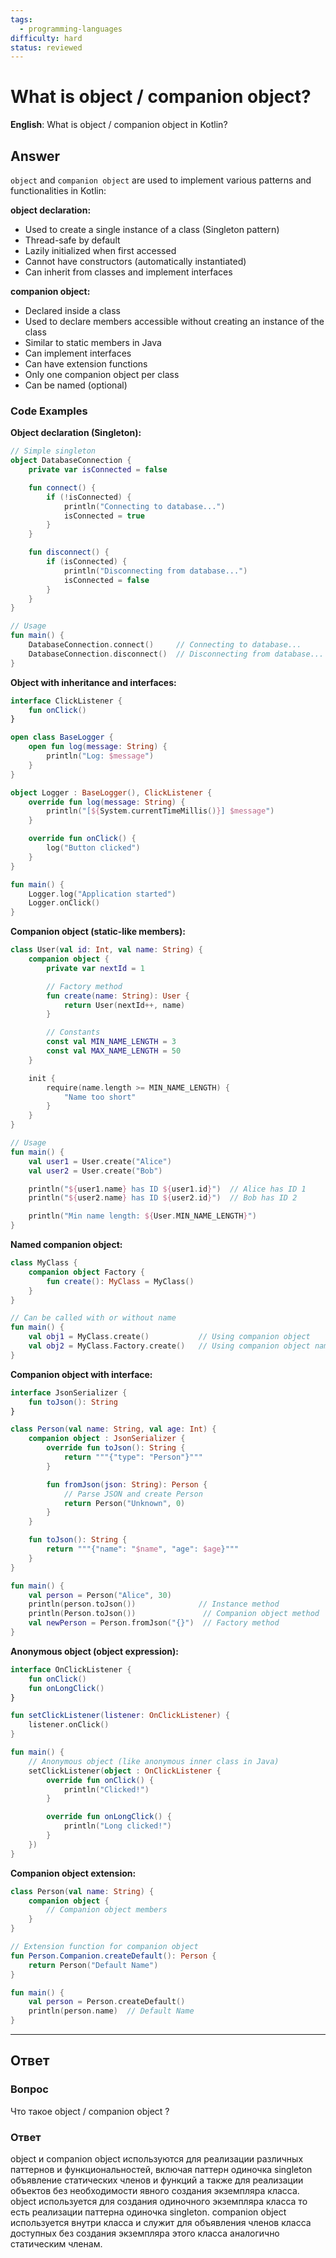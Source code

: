 ```yaml
---
tags:
  - programming-languages
difficulty: hard
status: reviewed
---
```


# What is object / companion object?

**English**: What is object / companion object in Kotlin?

## Answer

`object` and `companion object` are used to implement various patterns and functionalities in Kotlin:

**object declaration:**
- Used to create a single instance of a class (Singleton pattern)
- Thread-safe by default
- Lazily initialized when first accessed
- Cannot have constructors (automatically instantiated)
- Can inherit from classes and implement interfaces

**companion object:**
- Declared inside a class
- Used to declare members accessible without creating an instance of the class
- Similar to static members in Java
- Can implement interfaces
- Can have extension functions
- Only one companion object per class
- Can be named (optional)

### Code Examples

**Object declaration (Singleton):**
```kotlin
// Simple singleton
object DatabaseConnection {
    private var isConnected = false

    fun connect() {
        if (!isConnected) {
            println("Connecting to database...")
            isConnected = true
        }
    }

    fun disconnect() {
        if (isConnected) {
            println("Disconnecting from database...")
            isConnected = false
        }
    }
}

// Usage
fun main() {
    DatabaseConnection.connect()     // Connecting to database...
    DatabaseConnection.disconnect()  // Disconnecting from database...
}
```

**Object with inheritance and interfaces:**
```kotlin
interface ClickListener {
    fun onClick()
}

open class BaseLogger {
    open fun log(message: String) {
        println("Log: $message")
    }
}

object Logger : BaseLogger(), ClickListener {
    override fun log(message: String) {
        println("[${System.currentTimeMillis()}] $message")
    }

    override fun onClick() {
        log("Button clicked")
    }
}

fun main() {
    Logger.log("Application started")
    Logger.onClick()
}
```

**Companion object (static-like members):**
```kotlin
class User(val id: Int, val name: String) {
    companion object {
        private var nextId = 1

        // Factory method
        fun create(name: String): User {
            return User(nextId++, name)
        }

        // Constants
        const val MIN_NAME_LENGTH = 3
        const val MAX_NAME_LENGTH = 50
    }

    init {
        require(name.length >= MIN_NAME_LENGTH) {
            "Name too short"
        }
    }
}

// Usage
fun main() {
    val user1 = User.create("Alice")
    val user2 = User.create("Bob")

    println("${user1.name} has ID ${user1.id}")  // Alice has ID 1
    println("${user2.name} has ID ${user2.id}")  // Bob has ID 2

    println("Min name length: ${User.MIN_NAME_LENGTH}")
}
```

**Named companion object:**
```kotlin
class MyClass {
    companion object Factory {
        fun create(): MyClass = MyClass()
    }
}

// Can be called with or without name
fun main() {
    val obj1 = MyClass.create()           // Using companion object
    val obj2 = MyClass.Factory.create()   // Using companion object name
}
```

**Companion object with interface:**
```kotlin
interface JsonSerializer {
    fun toJson(): String
}

class Person(val name: String, val age: Int) {
    companion object : JsonSerializer {
        override fun toJson(): String {
            return """{"type": "Person"}"""
        }

        fun fromJson(json: String): Person {
            // Parse JSON and create Person
            return Person("Unknown", 0)
        }
    }

    fun toJson(): String {
        return """{"name": "$name", "age": $age}"""
    }
}

fun main() {
    val person = Person("Alice", 30)
    println(person.toJson())              // Instance method
    println(Person.toJson())               // Companion object method
    val newPerson = Person.fromJson("{}")  // Factory method
}
```

**Anonymous object (object expression):**
```kotlin
interface OnClickListener {
    fun onClick()
    fun onLongClick()
}

fun setClickListener(listener: OnClickListener) {
    listener.onClick()
}

fun main() {
    // Anonymous object (like anonymous inner class in Java)
    setClickListener(object : OnClickListener {
        override fun onClick() {
            println("Clicked!")
        }

        override fun onLongClick() {
            println("Long clicked!")
        }
    })
}
```

**Companion object extension:**
```kotlin
class Person(val name: String) {
    companion object {
        // Companion object members
    }
}

// Extension function for companion object
fun Person.Companion.createDefault(): Person {
    return Person("Default Name")
}

fun main() {
    val person = Person.createDefault()
    println(person.name)  // Default Name
}
```

---

## Ответ

### Вопрос
Что такое object / companion object ?

### Ответ
object и companion object используются для реализации различных паттернов и функциональностей, включая паттерн одиночка singleton объявление статических членов и функций а также для реализации объектов без необходимости явного создания экземпляра класса. object используется для создания одиночного экземпляра класса то есть реализации паттерна одиночка singleton. companion object используется внутри класса и служит для объявления членов класса доступных без создания экземпляра этого класса аналогично статическим членам.
